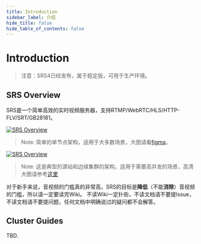 ```yaml
---
title: Introduction
sidebar_label: 介绍
hide_title: false
hide_table_of_contents: false
---
```


# Introduction

> 注意：SRS4已经发布，属于稳定版，可用于生产环境。

## SRS Overview

SRS是一个简单高效的实时视频服务器，支持RTMP/WebRTC/HLS/HTTP-FLV/SRT/GB28181。

[![SRS Overview](/img/SRS-SingleNode-4.0-sd.png)](/img/SRS-SingleNode-4.0-hd.png)

> Note: 简单的单节点架构，适用于大多数场景，大图请看[figma](https://www.figma.com/file/333POxVznQ8Wz1Rxlppn36/SRS-4.0-Server-Arch)。

[![SRS Overview](/img/SRS-Overview-4.0.png)](/img/SRS-Overview-4.0.png)

> Note: 这是典型的源站和边缘集群的架构，适用于需要高并发的场景，高清大图请参考[这里](https://www.processon.com/view/link/5e3f5581e4b0a3daae80ecef)

对于新手来说，音视频的门槛真的非常高，SRS的目标是**降低**（不能**消除**）音视频的门槛，所以请一定要读完Wiki。
不读Wiki一定扑街，不读文档请不要提Issue，不读文档请不要提问题，任何文档中明确说过的疑问都不会解答。

## Cluster Guides

TBD.

